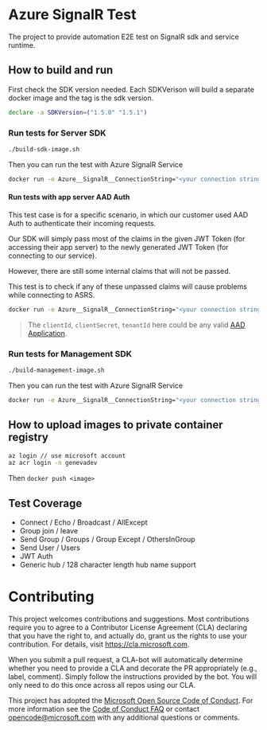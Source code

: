 # Azure SignalR Test
The project to provide automation E2E test on SignalR sdk and service runtime.

## How to build and run
First check the SDK version needed. Each SDKVerison will build a separate docker image and the tag is the sdk version.
```bash
declare -a SDKVersion=("1.5.0" "1.5.1")
```

### Run tests for Server SDK

```bash
./build-sdk-image.sh
```

Then you can run the test with Azure SignalR Service

```bash
docker run -e Azure__SignalR__ConnectionString="<your connection string>" signalr-test:<sdk version>
```


#### Run tests with app server AAD Auth

This test case is for a specific scenario, in which our customer used AAD Auth to authenticate their incoming requests.

Our SDK will simply pass most of the claims in the given JWT Token (for accessing their app server) to the newly generated JWT Token (for connecting to our service).

However, there are still some internal claims that will not be passed.

This test is to check if any of these unpassed claims will cause problems while connecting to ASRS. 

```bash
docker run -e Azure__SignalR__ConnectionString="<your connection string>" -e signalr-test:<sdk version> -e clientId="<clientId>" -e clientSecret="<clientSecret>" -e tenantId="<tenantId>" run-server-aad.sh
```

> The `clientId`, `clientSecret`, `tenantId` here could be any valid [AAD Application](https://ms.portal.azure.com/#blade/Microsoft_AAD_IAM/ActiveDirectoryMenuBlade/RegisteredApps).

### Run tests for Management SDK

```bash
./build-management-image.sh
```

Then you can run the test with Azure SignalR Service

```bash
docker run -e Azure__SignalR__ConnectionString="<your connection string>" signalr-management-sdk-test:<sdk version>
```

## How to upload images to private container registry

```bash
az login // use microsoft account
az acr login -n genevadev
```

Then `docker push <image>`

## Test Coverage
* Connect / Echo / Broadcast / AllExcept
* Group join / leave
* Send Group / Groups / Group Except / OthersInGroup
* Send User / Users
* JWT Auth
* Generic hub / 128 character length hub name support

# Contributing

This project welcomes contributions and suggestions.  Most contributions require you to agree to a
Contributor License Agreement (CLA) declaring that you have the right to, and actually do, grant us
the rights to use your contribution. For details, visit https://cla.microsoft.com.

When you submit a pull request, a CLA-bot will automatically determine whether you need to provide
a CLA and decorate the PR appropriately (e.g., label, comment). Simply follow the instructions
provided by the bot. You will only need to do this once across all repos using our CLA.

This project has adopted the [Microsoft Open Source Code of Conduct](https://opensource.microsoft.com/codeofconduct/).
For more information see the [Code of Conduct FAQ](https://opensource.microsoft.com/codeofconduct/faq/) or
contact [opencode@microsoft.com](mailto:opencode@microsoft.com) with any additional questions or comments.

